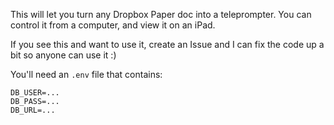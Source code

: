 This will let you turn any Dropbox Paper doc into a teleprompter. You can control it from a computer, and view it on an iPad.

If you see this and want to use it, create an Issue and I can fix the code up a bit so anyone can use it :)

You'll need an `.env` file that contains:

```
DB_USER=...
DB_PASS=...
DB_URL=...
```
